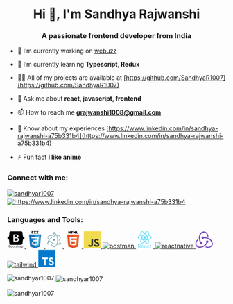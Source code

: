 <h1 align="center">Hi 👋, I'm Sandhya Rajwanshi</h1>
<h3 align="center">A passionate frontend developer from India</h3>

- 🔭 I’m currently working on [webuzz](https://webuzz.netlify.app/)

- 🌱 I’m currently learning **Typescript, Redux**

- 👨‍💻 All of my projects are available at [https://github.com/SandhyaR1007](https://github.com/SandhyaR1007)

- 💬 Ask me about **react, javascript, frontend**

- 📫 How to reach me **grajwanshi1008@gmail.com**

- 📄 Know about my experiences [https://www.linkedin.com/in/sandhya-rajwanshi-a75b331b4](https://www.linkedin.com/in/sandhya-rajwanshi-a75b331b4)

- ⚡ Fun fact **I like anime**

<h3 align="left">Connect with me:</h3>
<p align="left">
<a href="https://twitter.com/sandhyar1007" target="blank"><img align="center" src="https://raw.githubusercontent.com/rahuldkjain/github-profile-readme-generator/master/src/images/icons/Social/twitter.svg" alt="sandhyar1007" height="30" width="40" /></a>
<a href="https://linkedin.com/in/https://www.linkedin.com/in/sandhya-rajwanshi-a75b331b4" target="blank"><img align="center" src="https://raw.githubusercontent.com/rahuldkjain/github-profile-readme-generator/master/src/images/icons/Social/linked-in-alt.svg" alt="https://www.linkedin.com/in/sandhya-rajwanshi-a75b331b4" height="30" width="40" /></a>
</p>

<h3 align="left">Languages and Tools:</h3>
<p align="left"> <a href="https://getbootstrap.com" target="_blank" rel="noreferrer"> <img src="https://raw.githubusercontent.com/devicons/devicon/master/icons/bootstrap/bootstrap-plain-wordmark.svg" alt="bootstrap" width="40" height="40"/> </a> <a href="https://www.chartjs.org" target="_blank" rel="noreferrer"> <img src="https://raw.githubusercontent.com/devicons/devicon/master/icons/css3/css3-original-wordmark.svg" alt="css3" width="40" height="40"/> </a> <a href="https://www.electronjs.org" target="_blank" rel="noreferrer"> <img src="https://raw.githubusercontent.com/devicons/devicon/master/icons/electron/electron-original.svg" alt="electron" width="40" height="40"/> </a> <a href="https://firebase.google.com/" target="_blank" rel="noreferrer"> <img src="https://raw.githubusercontent.com/devicons/devicon/master/icons/html5/html5-original-wordmark.svg" alt="html5" width="40" height="40"/> </a> <a href="https://developer.mozilla.org/en-US/docs/Web/JavaScript" target="_blank" rel="noreferrer"> <img src="https://raw.githubusercontent.com/devicons/devicon/master/icons/javascript/javascript-original.svg" alt="javascript" width="40" height="40"/> </a> </a> <a href="https://postman.com" target="_blank" rel="noreferrer"> <img src="https://www.vectorlogo.zone/logos/getpostman/getpostman-icon.svg" alt="postman" width="40" height="40"/> </a> <a href="https://reactjs.org/" target="_blank" rel="noreferrer"> <img src="https://raw.githubusercontent.com/devicons/devicon/master/icons/react/react-original-wordmark.svg" alt="react" width="40" height="40"/> </a> <a href="https://reactnative.dev/" target="_blank" rel="noreferrer"> <img src="https://reactnative.dev/img/header_logo.svg" alt="reactnative" width="40" height="40"/> </a> <a href="https://redux.js.org" target="_blank" rel="noreferrer"> <img src="https://raw.githubusercontent.com/devicons/devicon/master/icons/redux/redux-original.svg" alt="redux" width="40" height="40"/> </a> <a href="https://tailwindcss.com/" target="_blank" rel="noreferrer"> <img src="https://www.vectorlogo.zone/logos/tailwindcss/tailwindcss-icon.svg" alt="tailwind" width="40" height="40"/> </a> <a href="https://www.typescriptlang.org/" target="_blank" rel="noreferrer"> <img src="https://raw.githubusercontent.com/devicons/devicon/master/icons/typescript/typescript-original.svg" alt="typescript" width="40" height="40"/> </a> </p>

<p><img align="left" src="https://github-readme-stats.vercel.app/api/top-langs?username=sandhyar1007&show_icons=true&locale=en&layout=compact" alt="sandhyar1007" /></p>

<p>&nbsp;<img align="center" src="https://github-readme-stats.vercel.app/api?username=sandhyar1007&show_icons=true&locale=en" alt="sandhyar1007" /></p>

<p><img align="center" src="https://github-readme-streak-stats.herokuapp.com/?user=sandhyar1007&" alt="sandhyar1007" /></p>
